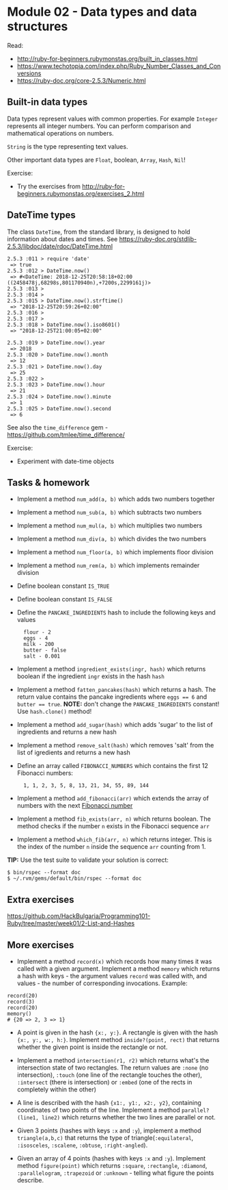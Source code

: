 # Module 02 - Data types and data structures


Read:
* http://ruby-for-beginners.rubymonstas.org/built_in_classes.html
* https://www.techotopia.com/index.php/Ruby_Number_Classes_and_Conversions
* https://ruby-doc.org/core-2.5.3/Numeric.html


## Built-in data types

Data types represent values with common properties. For example `Integer` represents all
integer numbers. You can perform comparison and mathematical operations on numbers.

`String` is the type representing text values.

Other important data types are `Float`, boolean, `Array`, `Hash`, `Nil`!

Exercise:

* Try the exercises from http://ruby-for-beginners.rubymonstas.org/exercises_2.html


## DateTime types

The class `DateTime`, from the standard library, is designed to hold information
about dates and times. See https://ruby-doc.org/stdlib-2.5.3/libdoc/date/rdoc/DateTime.html


    2.5.3 :011 > require 'date'
     => true 
    2.5.3 :012 > DateTime.now()
     => #<DateTime: 2018-12-25T20:58:18+02:00 ((2458478j,68298s,801170940n),+7200s,2299161j)> 
    2.5.3 :013 > 
    2.5.3 :014 > 
    2.5.3 :015 > DateTime.now().strftime()
     => "2018-12-25T20:59:26+02:00" 
    2.5.3 :016 > 
    2.5.3 :017 > 
    2.5.3 :018 > DateTime.now().iso8601()
     => "2018-12-25T21:00:05+02:00" 
    
    2.5.3 :019 > DateTime.now().year
     => 2018 
    2.5.3 :020 > DateTime.now().month
     => 12 
    2.5.3 :021 > DateTime.now().day
     => 25 
    2.5.3 :022 > 
    2.5.3 :023 > DateTime.now().hour
     => 21 
    2.5.3 :024 > DateTime.now().minute
     => 1 
    2.5.3 :025 > DateTime.now().second
     => 6 

See also the `time_difference` gem - https://github.com/tmlee/time_difference/

Exercise:

* Experiment with date-time objects


## Tasks & homework

* Implement a method `num_add(a, b)` which adds two numbers together
* Implement a method `num_sub(a, b)` which subtracts two numbers
* Implement a method `num_mul(a, b)` which multiplies two numbers
* Implement a method `num_div(a, b)` which divides the two numbers
* Implement a method `num_floor(a, b)` which implements floor division
* Implement a method `num_rem(a, b)` which implements remainder division
* Define boolean constant `IS_TRUE`
* Define boolean constant `IS_FALSE`
* Define the `PANCAKE_INGREDIENTS` hash to include the following keys and values

        flour - 2
        eggs - 4
        milk - 200
        butter - false
        salt - 0.001

* Implement a method `ingredient_exists(ingr, hash)` which returns boolean if the
ingredient `ingr` exists in the hash `hash`
* Implement a method `fatten_pancakes(hash)` which returns a hash. The return
value contains the pancake ingredients where `eggs == 6` and `butter == true`.
**NOTE:** don't change the `PANCAKE_INGREDIENTS` constant! Use `hash.clone()` method!
* Implement a method `add_sugar(hash)` which adds 'sugar' to the list of ingredients
and returns a new hash
* Implement a method `remove_salt(hash)` which removes 'salt' from the list of
igredients and returns a new hash
* Define an array called `FIBONACCI_NUMBERS` which contains the first 12 Fibonacci numbers:

        1, 1, 2, 3, 5, 8, 13, 21, 34, 55, 89, 144

* Implement a method `add_fibonacci(arr)` which extends the array of numbers with
the next [Fibonacci number](https://en.wikipedia.org/wiki/Fibonacci_number)
* Implement a method `fib_exists(arr, n)` which returns boolean. The method checks
if the number `n` exists in the Fibonacci sequence `arr`
* Implement a method `which_fib(arr, n)` which returns integer. This is the index
of the number `n` inside the sequence `arr` counting from 1.

**TIP:** Use the test suite to validate your solution is correct:

    $ bin/rspec --format doc
    $ ~/.rvm/gems/default/bin/rspec --format doc

## Extra exercises

https://github.com/HackBulgaria/Programming101-Ruby/tree/master/week01/2-List-and-Hashes

## More exercises

* Implement a method `record(x)` which records how many times it was called with a given
argument. Implement a method `memory` which returns a hash with keys - the argument values
`record` was called with, and values - the number of corresponding invocations.
Example:
```
record(20)
record(3)
record(20)
memory()
# {20 => 2, 3 => 1}
```

* A point is given in the hash `{x:, y:}`. A rectangle is given with the hash
`{x:, y:, w:, h:}`. Implement method `inside?(point, rect)` that returns whether
the given point is inside the rectangle or not.

* Implement a method `intersection(r1, r2)` which returns what's the intersection
state of two rectangles. The return values are `:none` (no intersection), `:touch`
(one line of the rectangle touches the other), `:intersect` (there is intersection)
or `:embed` (one of the rects in completely within the other)

* A line is described with the hash `{x1:, y1:, x2:, y2}`, containing coordinates
of two points of the line. Implement a method `parallel?(line1, line2)` which returns
whether the two lines are parallel or not.


* Given 3 points (hashes with keys `:x` and `:y`), implement a method `triangle(a,b,c)`
that returns the type of triangle(`:equilateral`, `:isosceles`, `:scalene`, `:obtuse`,
  `:right-angled`).

* Given an array of 4 points (hashes with keys `:x` and `:y`). Implement
  method `figure(point)` which returns `:square`, `:rectangle`, `:diamond`,
  `:parallelogram`, `:trapezoid` or `:unknown` - telling what figure the points describe.
